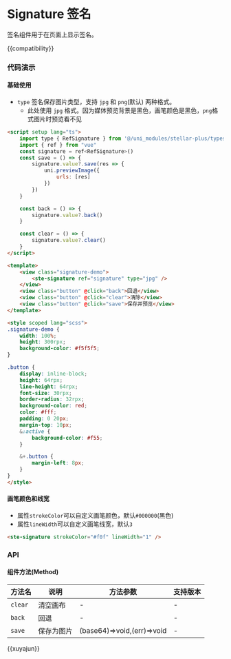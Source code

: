 # Signature 签名

签名组件用于在页面上显示签名。

{{compatibility}}

### 代码演示
#### 基础使用
- `type` 签名保存图片类型，支持 `jpg` 和 `png`(默认) 两种格式。
	- 此处使用 `jpg` 格式。因为媒体预览背景是黑色，画笔颜色是黑色，`png`格式图片时预览看不见
```html
<script setup lang="ts">
	import type { RefSignature } from '@/uni_modules/stellar-plus/types/refComponents';
	import { ref } from "vue"
	const signature = ref<RefSignature>()
	const save = () => {
		signature.value?.save(res => {
			uni.previewImage({
				urls: [res]
			})
		})
	}

	const back = () => {
		signature.value?.back()
	}

	const clear = () => {
		signature.value?.clear()
	}
</script>

<template>
	<view class="signature-demo">
		<ste-signature ref="signature" type="jpg" />
	</view>
	<view class="button" @click="back">回退</view>
	<view class="button" @click="clear">清除</view>
	<view class="button" @click="save">保存并预览</view>
</template>

<style scoped lang="scss">
.signature-demo {
	width: 100%;
	height: 300rpx;
	background-color: #f5f5f5;
}

.button {
	display: inline-block;
	height: 64rpx;
	line-height: 64rpx;
	font-size: 30rpx;
	border-radius: 32rpx;
	background-color: red;
	color: #fff;
	padding: 0 20px;
	margin-top: 10px;
	&:active {
		background-color: #f55;
	}

	&+.button {
		margin-left: 8px;
	}
}
</style>
```

#### 画笔颜色和线宽
- 属性`strokeColor`可以自定义画笔颜色，默认`#000000`(黑色)
- 属性`lineWidth`可以自定义画笔线宽，默认`3`
```html
<ste-signature strokeColor="#f0f" lineWidth="1" />
```

### API
<!-- props -->

#### 组件方法(Method)

|方法名	| 说明				|方法参数										|支持版本	|
|---		|---				|---												|---			|
|`clear`| 清空画布		|-													|-				|
|`back`	| 回退				|-													|-				|
|`save`	| 保存为图片	|(base64)=>void,(err)=>void	|-				|

{{xuyajun}}
